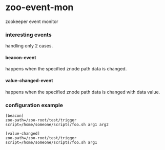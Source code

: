 # zoo-event-mon
zookeeper event monitor

### interesting events
handling only 2 cases.

#### beacon-event
happens when the specified znode path data is changed.

#### value-changed-event
happens when the specified znode path data is changed with data value.

### configuration example
```
[beacon]
zoo-path=/zoo-root/test/trigger
script=/home/someone/scripts/foo.sh arg1 arg2
 
[value-changed]
zoo-path=/zoo-root/test/trigger
script=/home/someone/scripts/foo.sh arg1
```
